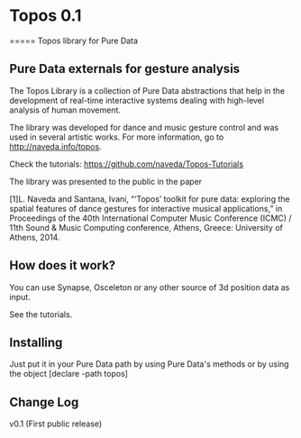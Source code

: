 # Topos 0.1
=====
Topos library for Pure Data

## Pure Data externals for gesture analysis
The Topos Library is a collection of Pure Data abstractions 
that help in the development of real-time interactive systems dealing with
high-level analysis of human movement. 

The library was developed for dance and music gesture control 
and was used in several artistic works. For more information,
go to http://naveda.info/topos.

Check the tutorials: https://github.com/naveda/Topos-Tutorials

The library was presented to the public in the paper

[1]L. Naveda and Santana, Ivani, “‘Topos’ toolkit for pure data: 
exploring the spatial features of dance gestures for interactive musical applications,” 
in Proceedings of the 40th International Computer Music Conference (ICMC) / 11th Sound & Music
Computing conference, Athens, Greece: University of Athens, 2014.

## How does it work?

You can use Synapse, Osceleton or any other source of 3d position data as input.

See the tutorials.

## Installing

 Just put it in your Pure Data path by using Pure Data's methods or by using the object [declare -path topos]

## Change Log
v0.1 (First public release)




